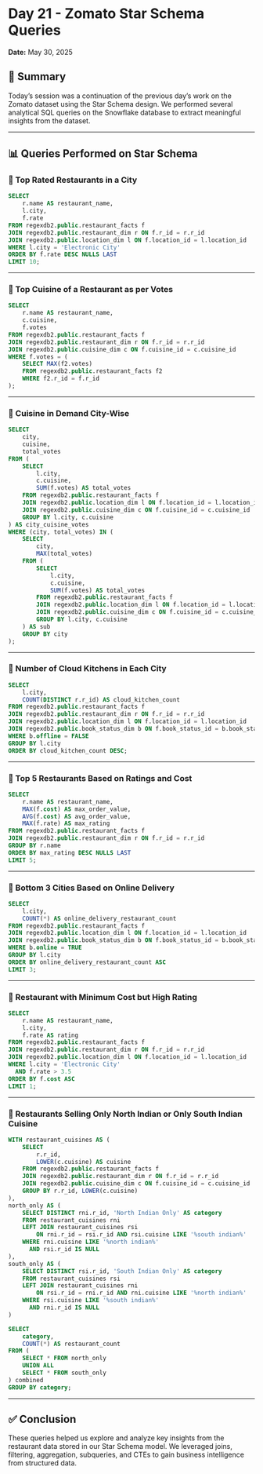 # **Day 21 - Zomato Star Schema Queries**
**Date:** May 30, 2025

## 📝 Summary
Today’s session was a continuation of the previous day’s work on the Zomato dataset using the Star Schema design. We performed several analytical SQL queries on the Snowflake database to extract meaningful insights from the dataset.

---

## 📊 Queries Performed on Star Schema

### 🔹 Top Rated Restaurants in a City

```sql
SELECT 
    r.name AS restaurant_name,
    l.city,
    f.rate
FROM regexdb2.public.restaurant_facts f
JOIN regexdb2.public.restaurant_dim r ON f.r_id = r.r_id
JOIN regexdb2.public.location_dim l ON f.location_id = l.location_id
WHERE l.city = 'Electronic City'  
ORDER BY f.rate DESC NULLS LAST
LIMIT 10;
```

---

### 🔹 Top Cuisine of a Restaurant as per Votes

```sql
SELECT 
    r.name AS restaurant_name,
    c.cuisine,
    f.votes
FROM regexdb2.public.restaurant_facts f
JOIN regexdb2.public.restaurant_dim r ON f.r_id = r.r_id
JOIN regexdb2.public.cuisine_dim c ON f.cuisine_id = c.cuisine_id
WHERE f.votes = (
    SELECT MAX(f2.votes)
    FROM regexdb2.public.restaurant_facts f2
    WHERE f2.r_id = f.r_id
);
```

---

### 🔹 Cuisine in Demand City-Wise

```sql
SELECT 
    city,
    cuisine,
    total_votes
FROM (
    SELECT 
        l.city,
        c.cuisine,
        SUM(f.votes) AS total_votes
    FROM regexdb2.public.restaurant_facts f
    JOIN regexdb2.public.location_dim l ON f.location_id = l.location_id
    JOIN regexdb2.public.cuisine_dim c ON f.cuisine_id = c.cuisine_id
    GROUP BY l.city, c.cuisine
) AS city_cuisine_votes
WHERE (city, total_votes) IN (
    SELECT 
        city,
        MAX(total_votes)
    FROM (
        SELECT 
            l.city,
            c.cuisine,
            SUM(f.votes) AS total_votes
        FROM regexdb2.public.restaurant_facts f
        JOIN regexdb2.public.location_dim l ON f.location_id = l.location_id
        JOIN regexdb2.public.cuisine_dim c ON f.cuisine_id = c.cuisine_id
        GROUP BY l.city, c.cuisine
    ) AS sub
    GROUP BY city
);
```

---

### 🔹 Number of Cloud Kitchens in Each City

```sql
SELECT 
    l.city,
    COUNT(DISTINCT r.r_id) AS cloud_kitchen_count
FROM regexdb2.public.restaurant_facts f
JOIN regexdb2.public.restaurant_dim r ON f.r_id = r.r_id
JOIN regexdb2.public.location_dim l ON f.location_id = l.location_id
JOIN regexdb2.public.book_status_dim b ON f.book_status_id = b.book_status_id
WHERE b.offline = FALSE
GROUP BY l.city
ORDER BY cloud_kitchen_count DESC;
```

---

### 🔹 Top 5 Restaurants Based on Ratings and Cost

```sql
SELECT
    r.name AS restaurant_name,
    MAX(f.cost) AS max_order_value,
    AVG(f.cost) AS avg_order_value,
    MAX(f.rate) AS max_rating
FROM regexdb2.public.restaurant_facts f
JOIN regexdb2.public.restaurant_dim r ON f.r_id = r.r_id
GROUP BY r.name
ORDER BY max_rating DESC NULLS LAST
LIMIT 5;
```

---

### 🔹 Bottom 3 Cities Based on Online Delivery

```sql
SELECT 
    l.city,
    COUNT(*) AS online_delivery_restaurant_count
FROM regexdb2.public.restaurant_facts f
JOIN regexdb2.public.location_dim l ON f.location_id = l.location_id
JOIN regexdb2.public.book_status_dim b ON f.book_status_id = b.book_status_id
WHERE b.online = TRUE
GROUP BY l.city
ORDER BY online_delivery_restaurant_count ASC
LIMIT 3;
```

---

### 🔹 Restaurant with Minimum Cost but High Rating

```sql
SELECT 
    r.name AS restaurant_name,
    l.city,
    f.rate AS rating
FROM regexdb2.public.restaurant_facts f
JOIN regexdb2.public.restaurant_dim r ON f.r_id = r.r_id
JOIN regexdb2.public.location_dim l ON f.location_id = l.location_id
WHERE l.city = 'Electronic City'
  AND f.rate > 3.5
ORDER BY f.cost ASC
LIMIT 1;
```

---

### 🔹 Restaurants Selling Only North Indian or Only South Indian Cuisine

```sql
WITH restaurant_cuisines AS (
    SELECT 
        r.r_id,
        LOWER(c.cuisine) AS cuisine
    FROM regexdb2.public.restaurant_facts f
    JOIN regexdb2.public.restaurant_dim r ON f.r_id = r.r_id
    JOIN regexdb2.public.cuisine_dim c ON f.cuisine_id = c.cuisine_id
    GROUP BY r.r_id, LOWER(c.cuisine)
),
north_only AS (
    SELECT DISTINCT rni.r_id, 'North Indian Only' AS category
    FROM restaurant_cuisines rni
    LEFT JOIN restaurant_cuisines rsi 
        ON rni.r_id = rsi.r_id AND rsi.cuisine LIKE '%south indian%'
    WHERE rni.cuisine LIKE '%north indian%'
      AND rsi.r_id IS NULL
),
south_only AS (
    SELECT DISTINCT rsi.r_id, 'South Indian Only' AS category
    FROM restaurant_cuisines rsi
    LEFT JOIN restaurant_cuisines rni 
        ON rsi.r_id = rni.r_id AND rni.cuisine LIKE '%north indian%'
    WHERE rsi.cuisine LIKE '%south indian%'
      AND rni.r_id IS NULL
)

SELECT 
    category,
    COUNT(*) AS restaurant_count
FROM (
    SELECT * FROM north_only
    UNION ALL
    SELECT * FROM south_only
) combined
GROUP BY category;
```

---

## ✅ Conclusion
These queries helped us explore and analyze key insights from the restaurant data stored in our Star Schema model. We leveraged joins, filtering, aggregation, subqueries, and CTEs to gain business intelligence from structured data.

